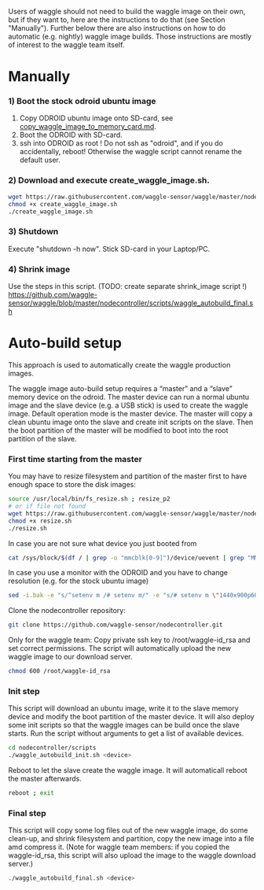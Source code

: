 <!--
waggle_topic=IGNORE
-->

Users of waggle should not need to build the waggle image on their own, but if they want to, here are the instructions to do that (see Section "Manually"). Further below there are also instructions on how to do automatic (e.g. nightly) waggle image builds. Those instructions are mostly of interest to the waggle team itself.


# Manually
### 1) Boot the stock odroid ubuntu image
   1. Copy ODROID ubuntu image onto SD-card, see [copy_waggle_image_to_memory_card.md](https://github.com/waggle-sensor/waggle/blob/master/user_documentation/copy_waggle_image_to_memory_card.md).
   2. Boot the ODROID with SD-card.
   3. ssh into ODROID as root ! Do not ssh as "odroid", and if you do accidentally, reboot! Otherwise the waggle script cannot rename the default user.

### 2) Download and execute create_waggle_image.sh.
```bash
wget https://raw.githubusercontent.com/waggle-sensor/waggle/master/nodecontroller/scripts/create_waggle_image.sh
chmod +x create_waggle_image.sh
./create_waggle_image.sh
```
### 3) Shutdown
Execute "shutdown -h now". Stick SD-card in your Laptop/PC.

### 4) Shrink image

Use the steps in this script. (TODO: create separate shrink_image script !)
https://github.com/waggle-sensor/waggle/blob/master/nodecontroller/scripts/waggle_autobuild_final.sh



# Auto-build setup
This approach is used to automatically create the waggle production images.

The waggle image auto-build setup requires a “master” and a “slave” memory device on the odroid. The master device can run a normal ubuntu image and the slave device (e.g. a USB stick) is used to create the waggle image. Default operation mode is the master device. The master will copy a clean ubuntu image onto the slave and create init scripts on the slave. Then the boot partition of the master will be modified to boot into the root partition of the slave.


### First time starting from the master

You may have to resize filesystem and partition of the master first to have enough space to store the disk images:
```bash
source /usr/local/bin/fs_resize.sh ; resize_p2
# or if file not found
wget https://raw.githubusercontent.com/waggle-sensor/waggle/master/nodecontroller/scripts/resize.sh
chmod +x resize.sh
./resize.sh
```

In case you are not sure what device you just booted from
```bash
cat /sys/block/$(df / | grep -o "mmcblk[0-9]")/device/uevent | grep "MMC_TYPE" | cut -d '=' -f 2
```

In case you use a monitor with the ODROID and you have to change resolution (e.g. for the stock ubuntu image)
```bash
sed -i.bak -e "s/^setenv m /# setenv m/" -e "s/# setenv m \"1440x900p60hz\"/setenv m \"1440x900p60hz\"/" ./boot.ini
```

Clone the nodecontroller repository:
```bash
git clone https://github.com/waggle-sensor/nodecontroller.git
```

Only for the waggle team: Copy private ssh key to /root/waggle-id_rsa and set correct permissions. The script will automatically upload the new waggle image to our download server.
```bash
chmod 600 /root/waggle-id_rsa
```

### Init step
This script will download an ubuntu image, write it to the slave memory device and modify the boot partition of the master device. It will also deploy some init scripts so that the waggle images can be build once the slave starts. Run the script without arguments to get a list of available devices.

```bash
cd nodecontroller/scripts
./waggle_autobuild_init.sh <device>
```

Reboot to let the slave create the waggle image. It will automaticall reboot the master afterwards.
```bash
reboot ; exit
```


### Final step
This script will copy some log files out of the new waggle image, do some clean-up, and shrink filesystem and partition, copy the new image into a file amd compress it. (Note for waggle team members: if you copied the waggle-id_rsa, this script will also upload the image to the waggle download server.)
```bash
./waggle_autobuild_final.sh <device>
```
